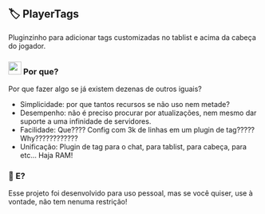 ## :label: PlayerTags

Pluginzinho para adicionar tags customizadas no tablist e acima da cabeça do jogador.

<h3> <img src=https://cdn.discordapp.com/emojis/804805815956799499.png width=26> Por que?</h3>

Por que fazer algo se já existem dezenas de outros iguais?
- Simplicidade: por que tantos recursos se não uso nem metade?
- Desempenho: não é preciso procurar por atualizações, nem mesmo dar suporte a uma infinidade de servidores.
- Facilidade: Que???? Config com 3k de linhas em um plugin de tag????? Why????????????
- Unificação: Plugin de tag para o chat, para tablist, para cabeça, para etc... Haja RAM!

### :rocket: E?

Esse projeto foi desenvolvido para uso pessoal, mas se você quiser, use à vontade, não tem nenuma restrição!

